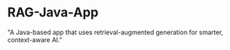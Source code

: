# RAG-Java-App
"A Java-based app that uses retrieval-augmented generation for smarter, context-aware AI."
